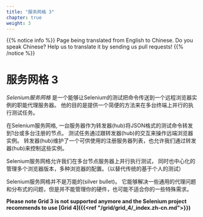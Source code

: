 ```yaml
---
title: "服务网格 3"
chapter: true
weight: 3
---
```


{{% notice info %}}
<i class="fas fa-language"></i> Page being translated from 
English to Chinese. Do you speak Chinese? Help us to translate
it by sending us pull requests!
{{% /notice %}}

# 服务网格 3

_Selenium服务网格_ 是一个能够让Selenium的测试把命令传送到一个远程浏览器实例的职能代理服务器。
他的目的是提供一个简便的方法来在多台终端上并行的执行测试任务。

在Selenium服务网格,
一台服务器作为转发器(hub)将JSON格式的测试命令转发到1台或多台注册的节点。
测试任务通过跟转发器(hub)的交互来操作远端浏览器实例。
转发器(hub)维护了一个可供使用的注册服务器列表，也允许我们通过转发器(hub)来控制这些实例。

Selenium服务网格允许我们在多台节点服务器上并行执行测试，
同时也中心化的管理多个浏览器版本，多种浏览器的配置。（以替代传统的基于个人的测试）

Selenium服务网格并不是万能的(silver bullet)。
它能够解决一些通用的代理问题和分布式的问题，但是并不能管理你的硬件，也可能不适合你的一些特殊需求。

**Please note Grid 3 is not supported anymore and the Selenium project
recommends to use [Grid 4]({{<ref "/grid/grid_4/_index.zh-cn.md">}})**
